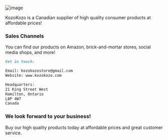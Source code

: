 ![image](https://user-images.githubusercontent.com/82908376/115480911-7b36c080-a219-11eb-9fc6-9a1043377bd4.png)



KozoKozo is a Canadian supplier of high quality consumer products at affordable prices! 

### Sales Channels 

You can find our products on Amazon, brick-and-mortar stores, social media shops, and more! 

```markdown
Get in touch:

Email: kozokozostore@gmail.com
Website: www.kozokozo.com

Headquarters:
21 King Street West
Hamilton, Ontario
L8P 4W7
Canada
```

### We look forward to your business!

Buy our high quality products today at affordable prices and great customer service. 
